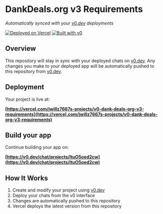 # DankDeals.org v3 Requirements

*Automatically synced with your [v0.dev](https://v0.dev) deployments*

[![Deployed on Vercel](https://img.shields.io/badge/Deployed%20on-Vercel-black?style=for-the-badge&logo=vercel)](https://vercel.com/jwillz7667s-projects/v0-dank-deals-org-v3-requirements)
[![Built with v0](https://img.shields.io/badge/Built%20with-v0.dev-black?style=for-the-badge)](https://v0.dev/chat/projects/ltuO5oed2cw)

## Overview

This repository will stay in sync with your deployed chats on [v0.dev](https://v0.dev).
Any changes you make to your deployed app will be automatically pushed to this repository from [v0.dev](https://v0.dev).

## Deployment

Your project is live at:

**[https://vercel.com/jwillz7667s-projects/v0-dank-deals-org-v3-requirements](https://vercel.com/jwillz7667s-projects/v0-dank-deals-org-v3-requirements)**

## Build your app

Continue building your app on:

**[https://v0.dev/chat/projects/ltuO5oed2cw](https://v0.dev/chat/projects/ltuO5oed2cw)**

## How It Works

1. Create and modify your project using [v0.dev](https://v0.dev)
2. Deploy your chats from the v0 interface
3. Changes are automatically pushed to this repository
4. Vercel deploys the latest version from this repository